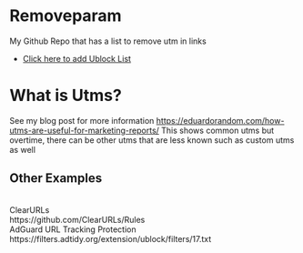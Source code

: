 # Removeparam
My Github Repo that has a list to remove utm in links

- [Click here to add Ublock List](https://subscribe.adblockplus.org/?location=https://raw.githubusercontent.com/eduardorandom/Removeparam/main/removeparam.txt&title=Removeparam)

# What is Utms?
See my blog post for more information
https://eduardorandom.com/how-utms-are-useful-for-marketing-reports/
This shows common utms but overtime, there can be other utms that are less known such as custom utms as well

<h2>Other Examples</h2><br>
ClearURLs<br>
https://github.com/ClearURLs/Rules<br>
AdGuard URL Tracking Protection<br>
https://filters.adtidy.org/extension/ublock/filters/17.txt
